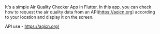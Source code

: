 It's a simple Air Quality Checker App in Flutter. In this app, you can check how to request the air quality data from an API(https://aqicn.org) according to your location and display it on the screen.

API use - https://aqicn.org/

